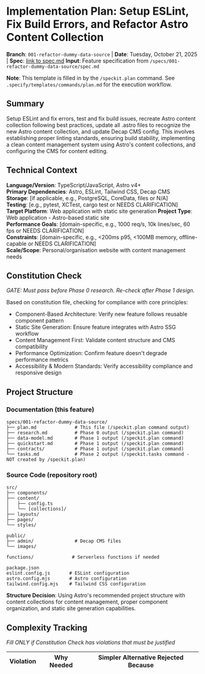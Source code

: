 # Implementation Plan: Setup ESLint, Fix Build Errors, and Refactor Astro Content Collection

**Branch**: `001-refactor-dummy-data-source` | **Date**: Tuesday, October 21, 2025 | **Spec**: [link to spec.md](/home/rd/project/bedalo3/specs/001-refactor-dummy-data-source/spec.md)
**Input**: Feature specification from `/specs/001-refactor-dummy-data-source/spec.md`

**Note**: This template is filled in by the `/speckit.plan` command. See `.specify/templates/commands/plan.md` for the execution workflow.

## Summary

Setup ESLint and fix errors, test and fix build issues, recreate Astro content collection following best practices, update all .astro files to recognize the new Astro content collection, and update Decap CMS config. This involves establishing proper linting standards, ensuring build stability, implementing a clean content management system using Astro's content collections, and configuring the CMS for content editing.

## Technical Context

<!--
  ACTION REQUIRED: Replace the content in this section with the technical details
  for the project. The structure here is presented in advisory capacity to guide
  the iteration process.
-->

**Language/Version**: TypeScript/JavaScript, Astro v4+  
**Primary Dependencies**: Astro, ESLint, Tailwind CSS, Decap CMS  
**Storage**: [if applicable, e.g., PostgreSQL, CoreData, files or N/A]  
**Testing**: [e.g., pytest, XCTest, cargo test or NEEDS CLARIFICATION]  
**Target Platform**: Web application with static site generation
**Project Type**: Web application - Astro-based static site  
**Performance Goals**: [domain-specific, e.g., 1000 req/s, 10k lines/sec, 60 fps or NEEDS CLARIFICATION]  
**Constraints**: [domain-specific, e.g., <200ms p95, <100MB memory, offline-capable or NEEDS CLARIFICATION]  
**Scale/Scope**: Personal/organisation website with content management needs

## Constitution Check

*GATE: Must pass before Phase 0 research. Re-check after Phase 1 design.*

Based on constitution file, checking for compliance with core principles:
- Component-Based Architecture: Verify new feature follows reusable component pattern
- Static Site Generation: Ensure feature integrates with Astro SSG workflow
- Content Management First: Validate content structure and CMS compatibility
- Performance Optimization: Confirm feature doesn't degrade performance metrics
- Accessibility & Modern Standards: Verify accessibility compliance and responsive design

## Project Structure

### Documentation (this feature)

```
specs/001-refactor-dummy-data-source/
├── plan.md              # This file (/speckit.plan command output)
├── research.md          # Phase 0 output (/speckit.plan command)
├── data-model.md        # Phase 1 output (/speckit.plan command)
├── quickstart.md        # Phase 1 output (/speckit.plan command)
├── contracts/           # Phase 1 output (/speckit.plan command)
└── tasks.md             # Phase 2 output (/speckit.tasks command - NOT created by /speckit.plan)
```

### Source Code (repository root)

```
src/
├── components/
├── content/
│   ├── config.ts
│   └── [collections]/
├── layouts/
├── pages/
└── styles/

public/
├── admin/               # Decap CMS files
└── images/

functions/              # Serverless functions if needed

package.json
eslint.config.js       # ESLint configuration
astro.config.mjs       # Astro configuration
tailwind.config.mjs    # Tailwind CSS configuration
```

**Structure Decision**: Using Astro's recommended project structure with content collections for content management, proper component organization, and static site generation capabilities.

## Complexity Tracking

*Fill ONLY if Constitution Check has violations that must be justified*

| Violation | Why Needed | Simpler Alternative Rejected Because |
|-----------|------------|-------------------------------------|

